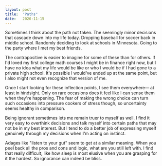 ```yaml
---
layout: post
title:  "Paths"
date:   2020-11-15
---
```

Sometimes I think about the path not taken. The seemingly minor decisions that cascade down into my life today. Dropping baseball for soccer back in middle school. Randomly deciding to look at schools in Minnesota. Going to the party where I met my best friends.

The contrapositive is easier to imagine for some of these than for others. If I'd loved my first college math courses I might be in finance right now, but I have no idea what my life would be like or who I would be if I had gone to a private high school. It's possible I would've ended up at the same point, but I also might not even recognize that version of me. 

Once I start looking for these inflection points, I see them everywhere— at least in hindsight. Only on rare occasions does it feel like I can sense them when they're happening. The fear of making the wrong choice can turn such occasions into pressure cookers of stress though, so uncertainty seems healthy in comparison. 

Being ignorant sometimes lets me remain truer to myself as well. I find it very easy to overthink decisions and talk myself into certain paths that may not be in my best interest. But I tend to do a better job of expressing myself genuinely through my decisions when I'm acting on instinct.

Adages like "listen to your gut" seem to get at a similar meaning. When you peel back all the pros and cons and logic, what are you still left with. I find that really difficult, like how sleep is most elusive when you are grasping for it the hardest. So ignorance can indeed be bliss. 